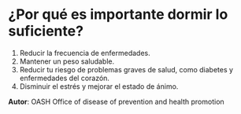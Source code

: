 # ¿Por qué es importante dormir lo suficiente?

1. Reducir la frecuencia de enfermedades.  
2. Mantener un peso saludable.  
3. Reducir tu riesgo de problemas graves de salud,  como diabetes y enfermedades del corazón.  
4. Disminuir el estrés y mejorar el estado de ánimo.  

**Autor**: OASH Office of disease of prevention and health promotion